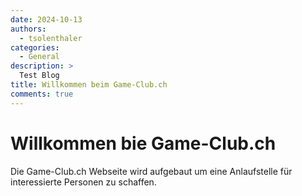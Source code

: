 ```yaml
---
date: 2024-10-13
authors:
  - tsolenthaler
categories:
  - General
description: >
  Test Blog
title: Willkommen beim Game-Club.ch
comments: true
---
```


# Willkommen bie Game-Club.ch

Die Game-Club.ch Webseite wird aufgebaut um eine Anlaufstelle für interessierte Personen zu schaffen.